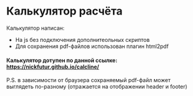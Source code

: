 # Калькулятор расчёта
Калькулятор написан:
* На js без подключения дополнитеольных скриптов
* Для сохранения pdf-файлов использован плагин html2pdf
#### Калькулятор дотупен по данной ссылке: https://nickfutur.github.io/calcline/
P.S. в зависимости от браузера сохраняемый pdf-файл может выглядеть по-разному (отражается на отображении header и footer)